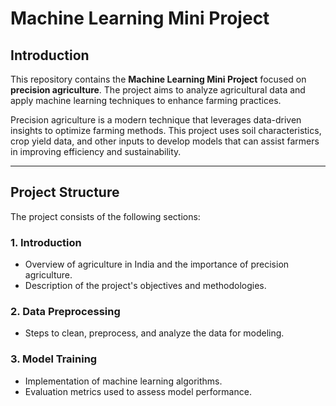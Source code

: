 # Machine Learning Mini Project

## Introduction
This repository contains the **Machine Learning Mini Project** focused on **precision agriculture**. The project aims to analyze agricultural data and apply machine learning techniques to enhance farming practices.

Precision agriculture is a modern technique that leverages data-driven insights to optimize farming methods. This project uses soil characteristics, crop yield data, and other inputs to develop models that can assist farmers in improving efficiency and sustainability.

---

## Project Structure
The project consists of the following sections:

### 1. Introduction
- Overview of agriculture in India and the importance of precision agriculture.
- Description of the project's objectives and methodologies.

### 2. Data Preprocessing
- Steps to clean, preprocess, and analyze the data for modeling.

### 3. Model Training
- Implementation of machine learning algorithms.
- Evaluation metrics used to assess model performance.

